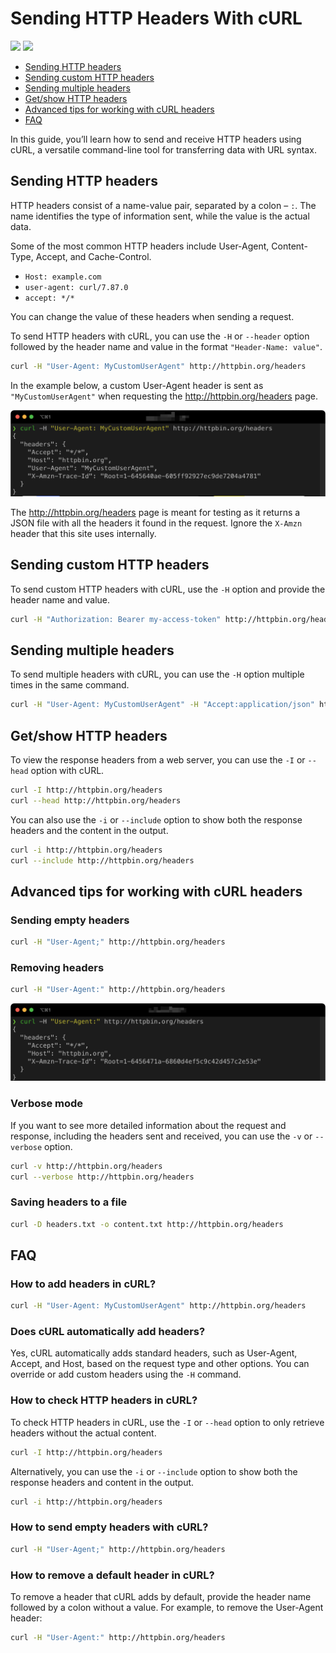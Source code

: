 # Sending HTTP Headers With cURL

[<img src="https://img.shields.io/static/v1?label=&message=Curl&color=brightgreen" />](https://github.com/topics/curl) [<img src="https://img.shields.io/static/v1?label=&message=Headers&color=important" />](https://github.com/topics/headers)

- [Sending HTTP headers](#sending-http-headers)
- [Sending custom HTTP headers](#sending-custom-http-headers)
- [Sending multiple headers](#sending-multiple-headers)
- [Get/show HTTP headers](#getshow-http-headers)
- [Advanced tips for working with cURL headers](#advanced-tips-for-working-with-curl-headers)
- [FAQ](#faq)

In this guide, you’ll learn how to send and receive HTTP headers using cURL, a versatile command-line tool for transferring data with URL syntax.

## Sending HTTP headers

HTTP headers consist of a name-value pair, separated by a colon – `:`. The name identifies the type of information sent, while the value is the actual data.

Some of the most common HTTP headers include User-Agent, Content-Type, Accept, and Cache-Control.

- `Host: example.com`
- `user-agent: curl/7.87.0`
- `accept: */*`

You can change the value of these headers when sending a request.

To send HTTP headers with cURL, you can use the `-H` or `--header` option followed by the header name and value in the format `"Header-Name: value"`.

```sh
curl -H "User-Agent: MyCustomUserAgent" http://httpbin.org/headers
```

In the example below, a custom User-Agent header is sent as `"MyCustomUserAgent"` when requesting the http://httpbin.org/headers page.

![Change the value of User-Agent](images/curl-useragent.png)

The http://httpbin.org/headers page is meant for testing as it returns a JSON file with all the headers it found in the request. Ignore the `X-Amzn` header that this site uses internally.

## Sending custom HTTP headers

To send custom HTTP headers with cURL, use the `-H` option and provide the header name and value.

```sh
curl -H "Authorization: Bearer my-access-token" http://httpbin.org/headers
```

## Sending multiple headers

To send multiple headers with cURL, you can use the `-H` option multiple times in the same command.

```sh
curl -H "User-Agent: MyCustomUserAgent" -H "Accept:application/json" http://httpbin.org/headers
```

## Get/show HTTP headers

To view the response headers from a web server, you can use the `-I` or `--head` option with cURL.

```sh
curl -I http://httpbin.org/headers
curl --head http://httpbin.org/headers
```

You can also use the `-i` or `--include` option to show both the response headers and the content in the output.

```sh
curl -i http://httpbin.org/headers
curl --include http://httpbin.org/headers
```

## Advanced tips for working with cURL headers

### Sending empty headers

```sh
curl -H "User-Agent;" http://httpbin.org/headers
```

### Removing headers

```sh
curl -H "User-Agent:" http://httpbin.org/headers
```

![You can use a colon with no value to remove a header](images/delete-header.png)

### Verbose mode

If you want to see more detailed information about the request and response, including the headers sent and received, you can use the `-v` or `--verbose` option.

```sh
curl -v http://httpbin.org/headers
curl --verbose http://httpbin.org/headers
```

### Saving headers to a file

```sh
curl -D headers.txt -o content.txt http://httpbin.org/headers
```

## FAQ

### How to add headers in cURL?

```sh
curl -H "User-Agent: MyCustomUserAgent" http://httpbin.org/headers
```

### Does cURL automatically add headers?

Yes, cURL automatically adds standard headers, such as User-Agent, Accept, and Host, based on the request type and other options. You can override or add custom headers using the `-H` command.

### How to check HTTP headers in cURL?

To check HTTP headers in cURL, use the `-I` or `--head` option to only retrieve headers without the actual content.

```sh
curl -I http://httpbin.org/headers
```

Alternatively, you can use the `-i` or `--include` option to show both the response headers and content in the output.

```sh
curl -i http://httpbin.org/headers
```

### How to send empty headers with cURL?

```sh
curl -H "User-Agent;" http://httpbin.org/headers
```

### How to remove a default header in cURL?

To remove a header that cURL adds by default, provide the header name followed by a colon without a value. For example, to remove the User-Agent header:

```sh
curl -H "User-Agent:" http://httpbin.org/headers
```
